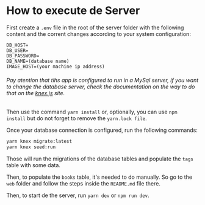 # How to execute de Server

First create a `.env` file in the root of the server folder with the following content and the corrent changes according to your system configuration: 

```
DB_HOST=
DB_USER=
DB_PASSWORD=
DB_NAME=(database name)
IMAGE_HOST=(your machine ip address)
```

###### Pay atention that tihs app is configured to run in a MySql server, if you want to change the database server, check the documentation on the way to do that on the [knex.js](http://knexjs.org/) site.

Then use the command `yarn install` or, optionally, you can use `npm install` but do not forget to remove the `yarn.lock file`.

Once your database connection is configured, run the following commands:
```bash
yarn knex migrate:latest 
yarn knex seed:run
```

Those will run the migrations of the database tables and populate the `tags` table with some data.

Then, to populate the `books` table, it's needed to do manually. So go to the `web` folder and follow the steps inside the `README.md` file there.

Then, to start de the server, run `yarn dev` or `npm run dev`.
